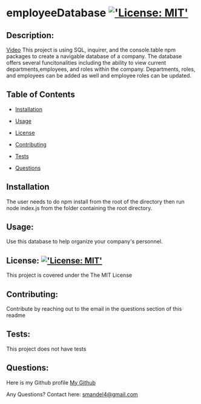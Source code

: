 # employeeDatabase [!['License: MIT'](https://img.shields.io/badge/License-MIT-yellow.svg)](https://opensource.org/licenses/MIT) 

## Description:

[Video](https://watch.screencastify.com/v/MA2jZC31Sy7tUCJXsIrU)
This project is using SQL, inquirer, and the console.table npm packages to create a navigable database of a company. The database offers several funcitonalities including the ability to view current departments,employees, and roles within the company. Departments, roles, and employees can be added as well and employee roles can be updated. 
 
## Table of Contents

* [Installation](#Installation)

* [Usage](#Usage)

* [License](#License)

* [Contributing](#Contributing)

* [Tests](#Tests)

* [Questions](#Questions)

## Installation

The user needs to do npm install from the root of the directory then run node index.js from the folder containing the root directory.  

## Usage:

Use this database to help organize your company's personnel. 
 
## License: [!['License: MIT'](https://img.shields.io/badge/License-MIT-yellow.svg)](https://opensource.org/licenses/MIT)

This project is covered under the The MIT License 
 
## Contributing:

Contribute by reaching out to the email in the questions section of this readme 
 
## Tests:

This project does not have tests
 
## Questions:

Here is my Github profile [My Github](https://github.com/Sambalogna)
 
Any Questions? Contact here: smandel4@gmail.com

                            